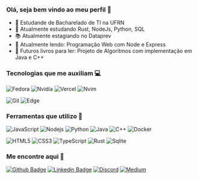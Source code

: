 ### Olá, seja bem vindo ao meu perfil 🤝

- 🔭 Estudande de Bacharelado de TI na UFRN
- 🌱 Atualmente estudando Rust, NodeJs, Python, SQL
- 📚 Atualmente estagiando no Dataprev
- 📖 Atualmente lendo: Programação Web com Node e Express
- 📕 Futuros livros para ler: Projeto de Algoritmos com implementação em Java e C++


### Tecnologias que me auxiliam 💻

![Fedora](https://img.shields.io/badge/Fedora-294172?style=for-the-badge&logo=fedora&logoColor=white)
![Nvidia](https://img.shields.io/badge/NVIDIA-GTX1060-76B900?style=for-the-badge&logo=nvidia&logoColor=white)
![Vercel](https://img.shields.io/badge/Vercel-000000?style=for-the-badge&logo=vercel&logoColor=white)
![Nvim](https://img.shields.io/badge/NeoVim-%2357A143.svg?&style=for-the-badge&logo=neovim&logoColor=white)

![Git](https://img.shields.io/badge/GIT-E44C30?style=for-the-badge&logo=git&logoColor=white)
![Edge](https://img.shields.io/badge/Microsoft_Edge-0078D7?style=for-the-badge&logo=Microsoft-edge&logoColor=white)

### Ferramentas que utilizo 🧐

![JavaScript](https://img.shields.io/badge/-JavaScript-black?style=flat-square&logo=javascript)
![Nodejs](https://img.shields.io/badge/-Nodejs-black?style=flat-square&logo=Node.js)
![Python](https://img.shields.io/badge/-Python-black?style=flat-square&logo=Python)
![Java](https://img.shields.io/badge/-java-E34A86?style=flat-square&logo=java)
![C++](https://img.shields.io/badge/-C++-00599C?style=flat-square&logo=c)
![Docker](https://img.shields.io/badge/-Docker-00599C?style=flat-square&logo=docker)

![HTML5](https://img.shields.io/badge/-HTML5-E34F26?style=flat-square&logo=html5&logoColor=white)
![CSS3](https://img.shields.io/badge/-CSS3-1572B6?style=flat-square&logo=css3)
![TypeScript](https://img.shields.io/badge/-TypeScript-007ACC?style=flat-square&logo=typescript)
![Rust](https://img.shields.io/badge/Rust-000000?style=for-the-badge&logo=rust&logoColor=white)
![Sqlite](https://img.shields.io/badge/SQLite-07405E?style=for-the-badge&logo=sqlite&logoColor=white)

### 


### Me encontre aqui 👋

[![Github Badge](https://img.shields.io/badge/GitHub-100000?style=for-the-badge&logo=github&logoColor=white)](https://github.com/wheados)
[![Linkedin Badge](https://img.shields.io/badge/LinkedIn-0077B5?style=for-the-badge&logo=linkedin&logoColor=white)](https://www.linkedin.com/in/victor-adriano-9592a0211/)
[![Discord](https://img.shields.io/badge/Discord-7289DA?style=for-the-badge&logo=discord&logoColor=white)](https://discordapp.com/users/236953323394170881)
[![Medium](https://img.shields.io/badge/Medium-12100E?style=for-the-badge&logo=medium&logoColor=white)](https://medium.com/@wheadosz)
